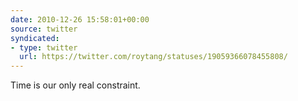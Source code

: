 ```yaml
---
date: 2010-12-26 15:58:01+00:00
source: twitter
syndicated:
- type: twitter
  url: https://twitter.com/roytang/statuses/19059366078455808/
---
```


Time is our only real constraint.